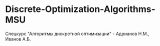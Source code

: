 # Discrete-Optimization-Algorithms-MSU
Спецкурс "Алгоритмы дискретной оптимизации" - Адрианов Н.М., Иванов А.Б.
